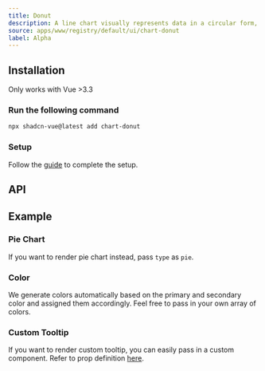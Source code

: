 ```yaml
---
title: Donut
description: A line chart visually represents data in a circular form, similar to a pie chart but with a central void, emphasizing proportions within categories.
source: apps/www/registry/default/ui/chart-donut
label: Alpha
---
```


<ComponentPreview name="DonutChartDemo"  />

## Installation

<Callout>
Only works with Vue >3.3
</Callout>

<Steps>

### Run the following command

```bash
npx shadcn-vue@latest add chart-donut
```

### Setup

Follow the [guide](/docs/charts.html#installation) to complete the setup.

</Steps>

## API

<!-- @include: @/content/meta/DonutChart.md -->

## Example

### Pie Chart

If you want to render pie chart instead, pass `type` as `pie`.

<ComponentPreview name="DonutChartPie"  />

### Color

We generate colors automatically based on the primary and secondary color and assigned them accordingly. Feel free to pass in your own array of colors.

<ComponentPreview name="DonutChartColor"  />

### Custom Tooltip

If you want to render custom tooltip, you can easily pass in a custom component. Refer to prop definition [here](/docs/charts.html#custom-tooltip).

<ComponentPreview name="DonutChartCustomTooltip"  />
